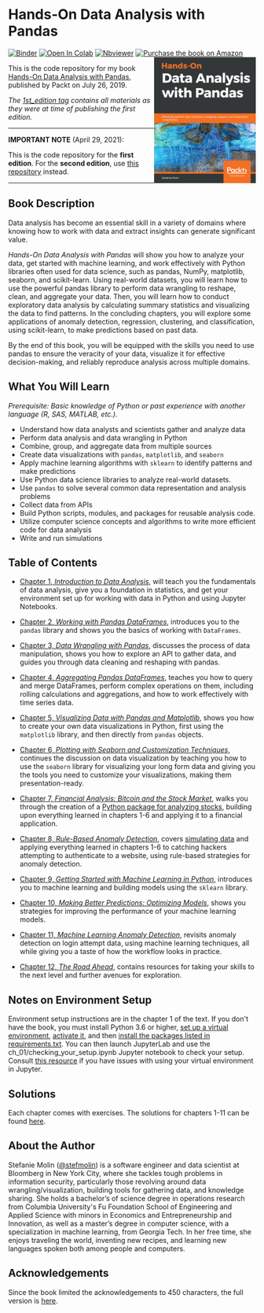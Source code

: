 # Hands-On Data Analysis with Pandas
[![Binder](https://mybinder.org/badge_logo.svg)](https://mybinder.org/v2/gh/stefmolin/Hands-On-Data-Analysis-with-Pandas/master?urlpath=lab) [![Open In Colab](https://colab.research.google.com/assets/colab-badge.svg)](https://colab.research.google.com/github/stefmolin/Hands-On-Data-Analysis-with-Pandas/blob/master) [![Nbviewer](https://img.shields.io/badge/render-nbviewer-lightgrey?logo=jupyter)](https://nbviewer.jupyter.org/github/stefmolin/Hands-On-Data-Analysis-with-Pandas/tree/master/) [![Purchase the book on Amazon](https://img.shields.io/badge/Amazon-purchase-orange?logo=amazon&logoColor=orange)](https://www.amazon.com/Hands-Data-Analysis-Pandas-visualization/dp/1789615321) 
<a href="https://www.packtpub.com/big-data-and-business-intelligence/hands-data-analysis-pandas">  <img src="_img/cover.PNG" alt="Hands-On Data Analysis with Pandas" height="256px" align="right"></a>


This is the code repository for my book [Hands-On Data Analysis with Pandas](https://www.packtpub.com/big-data-and-business-intelligence/hands-data-analysis-pandas), published by Packt on July 26, 2019.

*The [1st_edition tag](https://github.com/stefmolin/Hands-On-Data-Analysis-with-Pandas/tree/1st_edition) contains all materials as they were at time of publishing the first edition.*

---

**IMPORTANT NOTE** (April 29, 2021): 

This is the code repository for the **first edition**. For the **second edition**, use [this repository](https://github.com/stefmolin/Hands-On-Data-Analysis-with-Pandas-2nd-edition) instead.

---

## Book Description
Data analysis has become an essential skill in a variety of domains where knowing how to work with data and extract insights can generate significant value.

*Hands-On Data Analysis with Pandas* will show you how to analyze your data, get started with machine learning, and work effectively with Python libraries often used for data science, such as pandas, NumPy, matplotlib, seaborn, and scikit-learn. Using real-world datasets, you will learn how to use the powerful pandas library to perform data wrangling to reshape, clean, and aggregate your data. Then, you will learn how to conduct exploratory data analysis by calculating summary statistics and visualizing the data to find patterns. In the concluding chapters, you will explore some applications of anomaly detection, regression, clustering, and classification, using scikit-learn, to make predictions based on past data.

By the end of this book, you will be equipped with the skills you need to use pandas to ensure the veracity of your data, visualize it for effective decision-making, and reliably reproduce analysis across multiple domains.

## What You Will Learn
*Prerequisite: Basic knowledge of Python or past experience with another language (R, SAS, MATLAB, etc.).*
- Understand how data analysts and scientists gather and analyze data
- Perform data analysis and data wrangling in Python
- Combine, group, and aggregate data from multiple sources
- Create data visualizations with `pandas`, `matplotlib`, and `seaborn`
- Apply machine learning algorithms with `sklearn` to identify patterns and make predictions
- Use Python data science libraries to analyze real-world datasets.
- Use `pandas` to solve several common data representation and analysis problems
- Collect data from APIs
- Build Python scripts, modules, and packages for reusable analysis code.
- Utilize computer science concepts and algorithms to write more efficient code for data analysis
- Write and run simulations

## Table of Contents
- [Chapter 1, *Introduction to Data Analysis*](https://github.com/stefmolin/Hands-On-Data-Analysis-with-Pandas/tree/master/ch_01), will teach you the fundamentals of data analysis, give you a foundation in statistics, and get your environment set up for working with data in Python and using Jupyter Notebooks.

- [Chapter 2, *Working with Pandas DataFrames*](https://github.com/stefmolin/Hands-On-Data-Analysis-with-Pandas/tree/master/ch_02), introduces you to the `pandas` library and shows you the basics of working with `DataFrames`.

- [Chapter 3, *Data Wrangling with Pandas*](https://github.com/stefmolin/Hands-On-Data-Analysis-with-Pandas/tree/master/ch_03), discusses the process of data manipulation, shows you how to explore an API to gather data, and guides you through data cleaning and reshaping with pandas.

- [Chapter 4, *Aggregating Pandas DataFrames*](https://github.com/stefmolin/Hands-On-Data-Analysis-with-Pandas/tree/master/ch_04), teaches you how to query and merge DataFrames, perform complex operations on them, including rolling calculations and aggregations, and how to work effectively with time series data.

- [Chapter 5, *Visualizing Data with Pandas and Matplotlib*](https://github.com/stefmolin/Hands-On-Data-Analysis-with-Pandas/tree/master/ch_05), shows you how to create your own data visualizations in Python, first using the `matplotlib` library, and then directly from `pandas` objects.

- [Chapter 6, *Plotting with Seaborn and Customization Techniques*](https://github.com/stefmolin/Hands-On-Data-Analysis-with-Pandas/tree/master/ch_06), continues the discussion on data visualization by teaching you how to use the `seaborn` library for visualizing your long form data and giving you the tools you need to customize your visualizations, making them presentation-ready.

- [Chapter 7, *Financial Analysis: Bitcoin and the Stock Market*](https://github.com/stefmolin/Hands-On-Data-Analysis-with-Pandas/tree/master/ch_07), walks you through the creation of a [Python package for analyzing stocks](https://github.com/stefmolin/stock-analysis), building upon everything learned in chapters 1-6 and applying it to a financial application.

- [Chapter 8, *Rule-Based Anomaly Detection*](https://github.com/stefmolin/Hands-On-Data-Analysis-with-Pandas/tree/master/ch_08), covers [simulating data](https://github.com/stefmolin/login-attempt-simulator) and applying everything learned in chapters 1-6 to catching hackers attempting to authenticate to a website, using rule-based strategies for anomaly detection.

- [Chapter 9, *Getting Started with Machine Learning in Python*](https://github.com/stefmolin/Hands-On-Data-Analysis-with-Pandas/tree/master/ch_09), introduces you to machine learning and building models using the `sklearn` library.

- [Chapter 10, *Making Better Predictions: Optimizing Models*](https://github.com/stefmolin/Hands-On-Data-Analysis-with-Pandas/tree/master/ch_10), shows you strategies for improving the performance of your machine learning models.

- [Chapter 11, *Machine Learning Anomaly Detection*](https://github.com/stefmolin/Hands-On-Data-Analysis-with-Pandas/tree/master/ch_11), revisits anomaly detection on login attempt data, using machine learning techniques, all while giving you a taste of how the workflow looks in practice.

- [Chapter 12, *The Road Ahead*](https://github.com/stefmolin/Hands-On-Data-Analysis-with-Pandas/tree/master/ch_12), contains resources for taking your skills to the next level and further avenues for exploration.

## Notes on Environment Setup
Environment setup instructions are in the chapter 1 of the text. If you don't have the book, you must install Python 3.6 or higher, [set up a virtual environment](https://packaging.python.org/guides/installing-using-pip-and-virtual-environments/#creating-a-virtual-environment), [activate it](https://packaging.python.org/guides/installing-using-pip-and-virtual-environments/#activating-a-virtual-environment), and then [install the packages listed in requirements.txt](https://packaging.python.org/guides/installing-using-pip-and-virtual-environments/#using-requirements-files). You can then launch JupyterLab and use the ch_01/checking_your_setup.ipynb Jupyter notebook to check your setup. Consult [this resource](https://anbasile.github.io/programming/2017/06/25/jupyter-venv/) if you have issues with using your virtual environment in Jupyter.

## Solutions
Each chapter comes with exercises. The solutions for chapters 1-11 can be found [here](https://github.com/stefmolin/Hands-On-Data-Analysis-with-Pandas/tree/master/solutions).

## About the Author
Stefanie Molin ([@stefmolin](https://github.com/stefmolin)) is a software engineer and data scientist at Bloomberg in New York City, where she tackles tough problems in information security, particularly those revolving around data wrangling/visualization, building tools for gathering data, and knowledge sharing. She holds a bachelor’s of science degree in operations research from Columbia University's Fu Foundation School of Engineering and Applied Science with minors in Economics and Entrepreneurship and Innovation, as well as a master’s degree in computer science, with a specialization in machine learning, from Georgia Tech. In her free time, she enjoys traveling the world, inventing new recipes, and learning new languages spoken both among people and computers.

## Acknowledgements
Since the book limited the acknowledgements to 450 characters, the full version is [here](https://github.com/stefmolin/Hands-On-Data-Analysis-with-Pandas/blob/master/acknowledgements.md).
